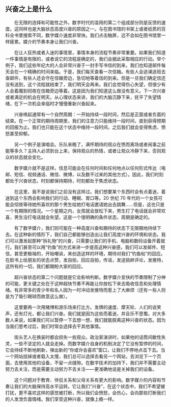 ## 兴奋之上是什么

&emsp;&emsp;在无限的选择和可能性之外，数字时代的滥用的第二个组成部分则是反馈的速度。这同样也是大脑状态高度兴奋的原因之一。与在图书馆的书架上或者纸质的百科全书里搜索不同，数字媒介速度非常快。我们点击触屏，远不会如在图书馆里一样疲累。媒介的节奏本身让我们兴奋。

&emsp;&emsp;在让人狂热或者入迷的事情里，事情本身的流程节奏非常重要。如果我们知道一件事情是有限的，或者说它的流程是确定的，我们会据此采取相应的行动。举个例子，我们这些年纪大的人会非常兴奋于一封手写书信的到来，我们也知道邮件每天会在一个精确的时间来临。于是，我们每天查看一次信箱。有些人会逃课逃班去查邮件，有些人还会守在信箱旁边，急切地等着信的到来。但是一旦我们确定信还没有送到，这个流程就结束了，我们明天会再来。我们会觉得伤心失望，但很少有人会着魔到彻夜在信箱旁边等着。这是因为我们知道这么做没有意义。下一次兴奋或者满足的机会在明天。从心理状态来讲，我们的大脑沉静下来，抚平了失望情绪，在下一次机会来临时才慢慢重新兴奋起来。

&emsp;&emsp;兴奋唤起通常有一个自然周期：一开始持续一段时间，然后是正面或者负面的结束。在一个正常的期待周期里，我们的注意力只能维持一段时间，直到获得预期的回报为止。我们也只能在这个状态中维持一段时间，之后我们就会变得焦虑、愤怒甚至抑郁。

&emsp;&emsp;另一个例子是演唱会。乐队来晚了，满怀期待的观众在愤而离场或者闹事之前能等多久？主持人必须到台上来，保持观众的热情，或者让观众冷静下来，否则观众的状态就会变化。

&emsp;&emsp;数字媒介就不是这样。信息可能会在任何时间和任何地点以任何形式传达（电邮、短信、视频通话、微信、微博，以及数不过来的其他方式）。因此，我们时刻都处于兴奋状态，时刻都保持期待，时刻都处于焦虑状态。

&emsp;&emsp;在这里，我不是说我们之前没有这样过。我们想要某个东西时会有点着迷，着迷到这个东西会影响我们的行动、睡眠、胃口等。20 世纪 70 年代的一个女孩可能会彻夜等待她所喜欢的那个男生给她打电话邀请她出去跳舞……但是，这也只是一个有期限的情况。一个星期之内，女孩就会放松下来，男生打了电话就会非常欢喜，男生没打电话就会失望。这是一个很明确的条件状态，周期是确定的。

&emsp;&emsp;有了数字媒介，我们则可能在一种高度兴奋和期待的状态下无限期地持续下去。在这种新的情形下，我们自己都能够创造出让我们高度兴奋的环境和状态。我们可以激发起那种“拆礼物”的兴奋，只需要让我们的手机、电脑和数码设备开着就行。我们甚至可以用“钓鱼”的方式来进一步提高这种兴奋感，我们可以发邮件、短信，甚至更极端的，开始嘲讽，来创造这样的环境，期待对我们“钓鱼帖”的回应。在脸书上给朋友的状态点赞，发自拍，回应自拍，传谣，发送挑衅评论，发推特，这所有的一切，我们都期盼大家的回应。

&emsp;&emsp;超兴奋状态的第二个问题就是它会影响判断。数字媒介变快的节奏限制了分神的可能，更关键之处在于这种超快节奏不再能让你放松下来去吸收信息和处理情绪。有非常多的青少年和名人因为一时冲动发推特而惹上了大麻烦（还有一些人则是为了吸引眼球而故意这么做）。

&emsp;&emsp;这里要再一次用赌博和游乐场来打比方。发牌的速度、摩天轮、人们的说笑声，还有灯光，都让我们兴奋。我们就是因为这些而着迷，并且乐不思蜀。对大多数人来说，如果我们可以暂停一下去想一想，我们就能脱离这种兴奋的状态。因为当我们思考过后，我们时常会选择去干其他事情。

&emsp;&emsp;街头艺人在换装时都会损失一些观众。政治家演讲时，如果他的话筒间歇性失灵，一些不坚定的人就会走掉。而数字媒介自身的机制决定了它没有暂停的时间，它会持续不断地刷新，弹出新的“你或许会喜欢”窗口，让我们不停地点击下去。当一个网站挂掉或者载入太慢，我们总可以选择去看另一个网站，去浏览下一个页面，去使用其他的设备，不留一点缝隙。在数字技术的加持下，我们并不需要主动努力去关注，而是需要主动努力不去关注——更准确地说是关掉我们的设备。

&emsp;&emsp;这个问题对于教育、伴侣关系和父母关系有更大的影响。数字媒介的内容和节奏让我们的大脑保持高水平运转。它让我们“兴奋”，在这个状态中，我们不希望被打扰，更不喜欢这样的感觉被打断，所以我们会愤怒，会伤心，会向那些打断我们的人发泄负面情绪。我们享受这种兴奋，就像上瘾一样。